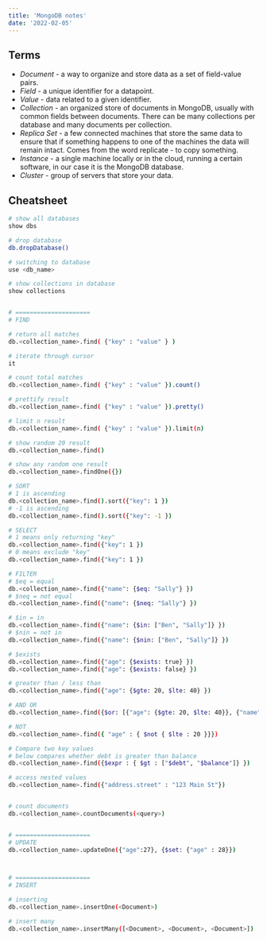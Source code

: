 ```yaml
---
title: 'MongoDB notes'
date: '2022-02-05'
---
```


## Terms

- *Document* - a way to organize and store data as a set of field-value pairs.
- *Field* - a unique identifier for a datapoint.
- *Value* - data related to a given identifier.
- *Collection* - an organized store of documents in MongoDB, usually with common fields between documents. There can be many collections per database and many documents per collection.
- *Replica Set* - a few connected machines that store the same data to ensure that if something happens to one of the machines the data will remain intact. Comes from the word replicate - to copy something.
- *Instance* - a single machine locally or in the cloud, running a certain software, in our case it is the MongoDB database.
- *Cluster* - group of servers that store your data.

## Cheatsheet

```bash
# show all databases
show dbs 

# drop database
db.dropDatabase()

# switching to database
use <db_name>

# show collections in database
show collections


# =====================
# FIND

# return all matches
db.<collection_name>.find( {"key" : "value" } )

# iterate through cursor
it 

# count total matches
db.<collection_name>.find( {"key" : "value" }).count()

# prettify result
db.<collection_name>.find( {"key" : "value" }).pretty()

# limit n result 
db.<collection_name>.find( {"key" : "value" }).limit(n)

# show random 20 result
db.<collection_name>.find()

# show any random one result
db.<collection_name>.findOne({})

# SORT
# 1 is ascending
db.<collection_name>.find().sort({"key": 1 })
# -1 is ascending
db.<collection_name>.find().sort({"key": -1 })

# SELECT
# 1 means only returning "key"
db.<collection_name>.find({"key": 1 })
# 0 means exclude "key"
db.<collection_name>.find({"key": 1 })

# FILTER
# $eq = equal
db.<collection_name>.find({"name": {$eq: "Sally"} })
# $neq = not equal
db.<collection_name>.find({"name": {$neq: "Sally"} })

# $in = in
db.<collection_name>.find({"name": {$in: ["Ben", "Sally"]} })
# $nin = not in
db.<collection_name>.find({"name": {$nin: ["Ben", "Sally"]} })

# $exists
db.<collection_name>.find({"age": {$exists: true} })
db.<collection_name>.find({"age": {$exists: false} })

# greater than / less than
db.<collection_name>.find({"age": {$gte: 20, $lte: 40} })

# AND OR
db.<collection_name>.find({$or: [{"age": {$gte: 20, $lte: 40}}, {"name" : "Kyle"}] })

# NOT
db.<collection_name>.find({ "age" : { $not { $lte : 20 }}})

# Compare two key values
# below compares whether debt is greater than balance
db.<collection_name>.find({$expr : { $gt : ["$debt", "$balance"]} })

# access nested values
db.<collection_name>.find({"address.street" : "123 Main St"})


# count documents
db.<collection_name>.countDocuments(<query>)


# =====================
# UPDATE
db.<collection_name>.updateOne({"age":27}, {$set: {"age" : 28}})



# =====================
# INSERT

# inserting 
db.<collection_name>.insertOne(<Document>)

# insert many
db.<collection_name>.insertMany([<Document>, <Document>, <Document>])
```
